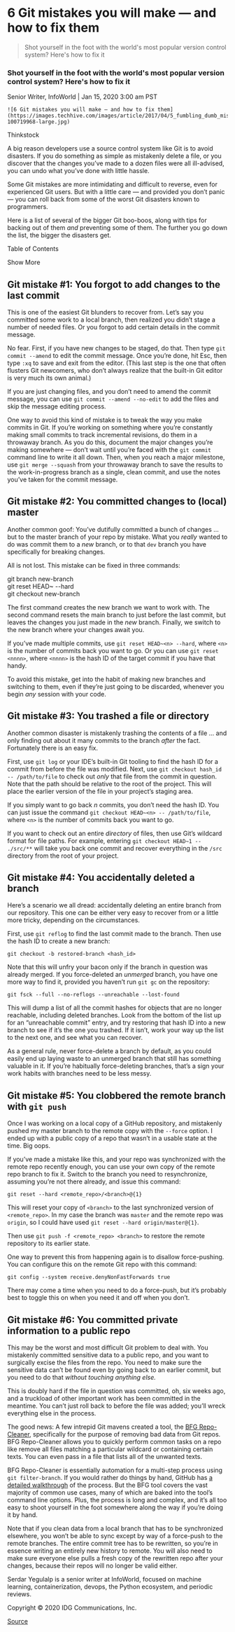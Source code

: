 # 6 Git mistakes you will make — and how to fix them

> Shot yourself in the foot with the world's most popular version control system? Here's how to fix it

### Shot yourself in the foot with the world's most popular version control system? Here's how to fix it

Senior Writer, InfoWorld | Jan 15, 2020 3:00 am PST 

    ![6 Git mistakes you will make — and how to fix them](https://images.techhive.com/images/article/2017/04/5_fumbling_dumb_mistake-100719968-large.jpg)

Thinkstock

A big reason developers use a source control system like Git is to avoid disasters. If you do something as simple as mistakenly delete a file, or you discover that the changes you’ve made to a dozen files were all ill-advised, you can undo what you’ve done with little hassle.

Some Git mistakes are more intimidating and difficult to reverse, even for experienced Git users. But with a little care — and provided you don’t panic — you can roll back from some of the worst Git disasters known to programmers.

Here is a list of several of the bigger Git boo-boos, along with tips for backing out of them _and_ preventing some of them. The further you go down the list, the bigger the disasters get.

Table of Contents

Show More

Git mistake #1: You forgot to add changes to the last commit
------------------------------------------------------------

This is one of the easiest Git blunders to recover from. Let’s say you committed some work to a local branch, then realized you didn’t stage a number of needed files. Or you forgot to add certain details in the commit message.

No fear. First, if you have new changes to be staged, do that. Then type `git commit --amend` to edit the commit message. Once you’re done, hit Esc, then type `:xq` to save and exit from the editor. (This last step is the one that often flusters Git newcomers, who don’t always realize that the built-in Git editor is very much its own animal.)

If you are just changing files, and you don’t need to amend the commit message, you can use `git commit --amend --no-edit` to add the files and skip the message editing process.

One way to avoid this kind of mistake is to tweak the way you make commits in Git. If you’re working on something where you’re constantly making small commits to track incremental revisions, do them in a throwaway branch. As you do this, document the major changes you’re making somewhere — don’t wait until you’re faced with the `git commit` command line to write it all down. Then, when you reach a major milestone, use `git merge --squash` from your throwaway branch to save the results to the work-in-progress branch as a single, clean commit, and use the notes you’ve taken for the commit message.

Git mistake #2: You committed changes to (local) master
-------------------------------------------------------

Another common goof: You’ve dutifully committed a bunch of changes ... but to the master branch of your repo by mistake. What you _really_ wanted to do was commit them to a _new_ branch, or to that `dev` branch you have specifically for breaking changes.

All is not lost. This mistake can be fixed in three commands:

git branch new\-branch  
git reset HEAD~ \--hard  
git checkout new\-branch

The first command creates the new branch we want to work with. The second command resets the main branch to just before the last commit, but leaves the changes you just made in the _new_ branch. Finally, we switch to the new branch where your changes await you.

If you’ve made multiple commits, use `git reset HEAD~<n> --hard`, where `<n>` is the number of commits back you want to go. Or you can use `git reset <nnnn>`, where `<nnnn>` is the hash ID of the target commit if you have that handy.

To avoid this mistake, get into the habit of making new branches and switching to them, even if they’re just going to be discarded, whenever you begin _any_ session with your code.

Git mistake #3: You trashed a file or directory
-----------------------------------------------

Another common disaster is mistakenly trashing the contents of a file ... and only finding out about it many commits to the branch _after_ the fact. Fortunately there is an easy fix.

First, use `git log` or your IDE’s built-in Git tooling to find the hash ID for a commit from before the file was modified. Next, use `git checkout hash_id -- /path/to/file` to check out _only_ that file from the commit in question. Note that the path should be relative to the root of the project. This will place the earlier version of the file in your project’s staging area.

If you simply want to go back _n_ commits, you don’t need the hash ID. You can just issue the command `git checkout HEAD~<n> -- /path/to/file`, where `<n>` is the number of commits back you want to go.

If you want to check out an entire _directory_ of files, then use Git’s wildcard format for file paths. For example, entering `git checkout HEAD~1 -- ./src/**` will take you back one commit and recover everything in the `/src` directory from the root of your project.

Git mistake #4: You accidentally deleted a branch
-------------------------------------------------

Here’s a scenario we all dread: accidentally deleting an entire branch from our repository. This one can be either very easy to recover from or a little more tricky, depending on the circumstances.

First, use `git reflog` to find the last commit made to the branch. Then use the hash ID to create a new branch:

`git checkout -b restored-branch <hash_id>`

Note that this will unfry your bacon only if the branch in question was already merged. If you force-deleted an _unmerged_ branch, you have one more way to find it, provided you haven’t run `git gc` on the repository:

`git fsck --full --no-reflogs --unreachable --lost-found`

This will dump a list of all the commit hashes for objects that are no longer reachable, including deleted branches. Look from the bottom of the list up for an “unreachable commit” entry, and try restoring that hash ID into a new branch to see if it’s the one you trashed. If it isn’t, work your way up the list to the next one, and see what you can recover.

As a general rule, never force-delete a branch by default, as you could easily end up laying waste to an unmerged branch that still has something valuable in it. If you’re habitually force-deleting branches, that’s a sign your work habits with branches need to be less messy.

Git mistake #5: You clobbered the remote branch with `git push`
---------------------------------------------------------------

Once I was working on a local copy of a GitHub repository, and mistakenly pushed my master branch to the remote copy with the `--force` option. I ended up with a public copy of a repo that wasn’t in a usable state at the time. Big oops.

If you’ve made a mistake like this, and your repo was synchronized with the remote repo recently enough, you can use your own copy of the remote repo branch to fix it. Switch to the branch you need to resynchronize, assuming you’re not there already, and issue this command:

`git reset --hard <remote_repo>/<branch>@{1}`

This will reset your copy of `<branch>` to the last synchronized version of `<remote_repo>`. In my case the branch was `master` and the remote repo was `origin`, so I could have used `git reset --hard origin/master@{1}`.

Then use `git push -f <remote_repo> <branch>` to restore the remote repository to its earlier state.

One way to prevent this from happening again is to disallow force-pushing. You can configure this on the remote Git repo with this command:

`git config --system receive.denyNonFastForwards true`

There may come a time when you need to do a force-push, but it’s probably best to toggle this on when you need it and off when you don’t.

Git mistake #6: You committed private information to a public repo
------------------------------------------------------------------

This may be the worst and most difficult Git problem to deal with. You mistakenly committed sensitive data to a public repo, and you want to surgically excise the files from the repo. You need to make sure the sensitive data can’t be found even by going back to an earlier commit, but you need to do that _without touching anything else._

This is doubly hard if the file in question was committed, oh, six weeks ago, and a truckload of other important work has been committed in the meantime. You can’t just roll back to before the file was added; you’ll wreck everything else in the process.

The good news: A few intrepid Git mavens created a tool, the [BFG Repo-Cleaner](https://rtyley.github.io/bfg-repo-cleaner/), specifically for the purpose of removing bad data from Git repos. BFG Repo-Cleaner allows you to quickly perform common tasks on a repo like remove all files matching a particular wildcard or containing certain texts. You can even pass in a file that lists all of the unwanted texts.

BFG Repo-Cleaner is essentially automation for a multi-step process using `git filter-branch`. If you would rather do things by hand, GitHub has [a detailed walkthrough](https://help.github.com/en/github/authenticating-to-github/removing-sensitive-data-from-a-repository) of the process. But the BFG tool covers the vast majority of common use cases, many of which are baked into the tool’s command line options. Plus, the process is long and complex, and it’s all too easy to shoot yourself in the foot somewhere along the way if you’re doing it by hand.

Note that if you clean data from a local branch that has to be synchronized elsewhere, you won’t be able to sync except by way of a force-push to the remote branches. The entire commit tree has to be rewritten, so you’re in essence writing an entirely new history to remote. You will also need to make sure everyone else pulls a fresh copy of the rewritten repo after your changes, because their repos will no longer be valid either.

Serdar Yegulalp is a senior writer at InfoWorld, focused on machine learning, containerization, devops, the Python ecosystem, and periodic reviews.

Copyright © 2020 IDG Communications, Inc.


[Source](https://www.infoworld.com/article/3512975/6-git-mistakes-you-will-make-and-how-to-fix-them.html)